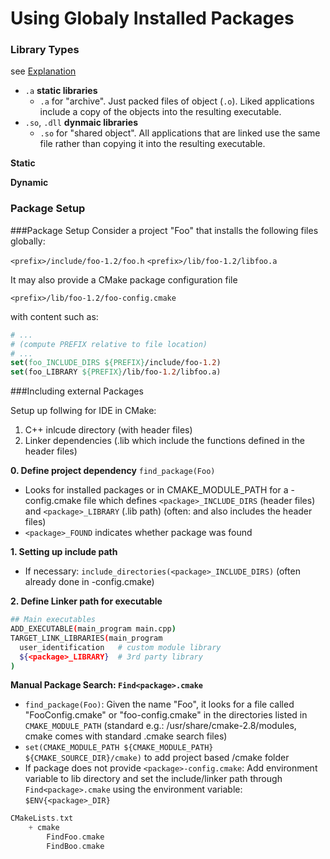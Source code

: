 # Using Globaly Installed Packages

### Library Types


see [Explanation](https://stackoverflow.com/questions/12237282/whats-the-difference-between-so-la-and-a-library-files)

- `.a` **static libraries**
	- `.a` for "archive". Just packed files of object (`.o`). Liked applications include a copy of the objects into the resulting executable.
- `.so`, `.dll` **dynmaic libraries**
	- `.so` for "shared object". All applications that are linked use the same file rather than copying it into the resulting executable.

**Static**


**Dynamic**



### Package Setup



###Package Setup
Consider a project "Foo" that installs the following files globally:

`<prefix>/include/foo-1.2/foo.h`
`<prefix>/lib/foo-1.2/libfoo.a`

It may also provide a CMake package configuration file

`<prefix>/lib/foo-1.2/foo-config.cmake`

with content such as:

```cmake
# ...
# (compute PREFIX relative to file location)
# ...
set(foo_INCLUDE_DIRS ${PREFIX}/include/foo-1.2)
set(foo_LIBRARY ${PREFIX}/lib/foo-1.2/libfoo.a)
```

###Including external Packages

Setup up follwing for IDE in CMake:
1. C++ inlcude directory (with header files)
2. Linker dependencies (.lib which include the functions defined in the header files)


**0. Define project dependency**
`find_package(Foo)`
- Looks for installed packages or in CMAKE_MODULE_PATH for a <package>-config.cmake file which defines `<package>_INCLUDE_DIRS` (header files) and `<package>_LIBRARY` (.lib path) (often: and also includes the header files)
- `<package>_FOUND` indicates whether package was found

**1. Setting up include path**
- If necessary: `include_directories(<package>_INCLUDE_DIRS)` (often already done in <package>-config.cmake)

**2. Define Linker path for executable**
```bash
## Main executables
ADD_EXECUTABLE(main_program main.cpp)
TARGET_LINK_LIBRARIES(main_program
  user_identification	# custom module library
  ${<package>_LIBRARY}	# 3rd party library
)
```




**Manual Package Search: `Find<package>.cmake`**
- `find_package(Foo)`: Given the name "Foo", it looks for a file called "FooConfig.cmake" or "foo-config.cmake" in the directories listed in `CMAKE_MODULE_PATH` (standard e.g.: /usr/share/cmake-2.8/modules, cmake comes with standard .cmake search files)
- `set(CMAKE_MODULE_PATH ${CMAKE_MODULE_PATH} ${CMAKE_SOURCE_DIR}/cmake)` to add project based /cmake folder
- If package does not provide `<package>-config.cmake`: Add environment variable to lib directory and set the include/linker path through `Find<package>.cmake` using the environment variable: `$ENV{<package>_DIR}`

```cpp
CMakeLists.txt
	+ cmake
        FindFoo.cmake
        FindBoo.cmake
```


